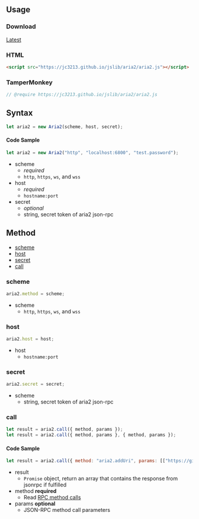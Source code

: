 ## Usage

### Download
[Latest](https://jc3213.github.io/jslib/aria2/aria2.js)

### HTML
```HTML
<script src="https://jc3213.github.io/jslib/aria2/aria2.js"></script>
```

### TamperMonkey
```javascript
// @require https://jc3213.github.io/jslib/aria2/aria2.js
```

## Syntax
```javascript
let aria2 = new Aria2(scheme, host, secret);
```
#### Code Sample
```javascript
let aria2 = new Aria2("http", "localhost:6800", "test.password");
```
- scheme
    - *required*
    - `http`, `https`, `ws`, and `wss` 
- host
    - *required*
    - `hostname:port`
- secret
    - *optional*
    - string, secret token of aria2 json-rpc

## Method
- [scheme](#scheme)
- [host](#host)
- [secret](#secret)
- [call](#call)

### scheme
```javascript
aria2.method = scheme;
```
- scheme
    - `http`, `https`, `ws`, and `wss`
### host
```javascript
aria2.host = host;
```
- host
    - `hostname:port`
### secret
```javascript
aria2.secret = secret;
```
- scheme
    - string, secret token of aria2 json-rpc
### call
```javascript
let result = aria2.call({ method, params });
let result = aria2.call({ method, params }, { method, params });
```
#### Code Sample
```javascript
let result = aria2.call({ method: "aria2.addUri", params: [["https://github.com/jc3213/jslib/archive/refs/heads/main.zip"], {out: "jslib.main.zip"}] });
```
- result
    - `Promise` object, return an array that contains the response from jsonrpc if fulfilled
- method **required**
    - Read [RPC method calls](https://aria2.github.io/manual/en/html/aria2c.html#methods)
- params **optional**
    - JSON-RPC method call parameters
